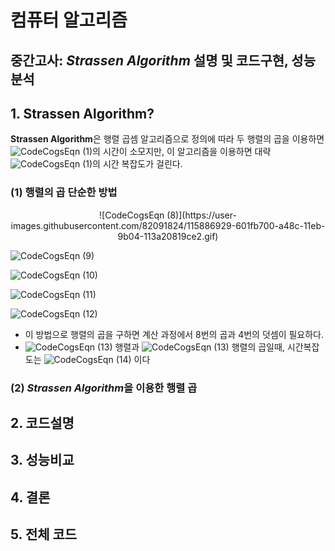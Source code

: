 # 컴퓨터 알고리즘

## 중간고사: *Strassen Algorithm* 설명 및 코드구현, 성능분석

## 1. Strassen Algorithm?
**Strassen Algorithm**은 행렬 곱셈 알고리즘으로 정의에 따라 두 행렬의 곱을 이용하면 ![CodeCogsEqn (1)](https://user-images.githubusercontent.com/82091824/115876342-26957e80-a481-11eb-887c-efc0b27350dd.gif)의 시간이 소모지만, 이 알고리즘을 이용하면 대략 ![CodeCogsEqn (1)](https://user-images.githubusercontent.com/82091824/115876522-62304880-a481-11eb-9ce5-d29a375b6247.gif)의 시간 복잡도가 걸린다.

### (1) 행렬의 곱 단순한 방법
<p align="center">![CodeCogsEqn (8)](https://user-images.githubusercontent.com/82091824/115886929-601fb700-a48c-11eb-9b04-113a20819ce2.gif)</p>

![CodeCogsEqn (9)](https://user-images.githubusercontent.com/82091824/115887747-331fd400-a48d-11eb-9d28-8bce60085689.gif)

![CodeCogsEqn (10)](https://user-images.githubusercontent.com/82091824/115887891-55195680-a48d-11eb-8970-9c36c787898e.gif)

![CodeCogsEqn (11)](https://user-images.githubusercontent.com/82091824/115888071-78440600-a48d-11eb-8d55-032b2ca2db1b.gif)

![CodeCogsEqn (12)](https://user-images.githubusercontent.com/82091824/115888168-94e03e00-a48d-11eb-817a-71cf9abc2f7e.gif)

- 이 방법으로 행렬의 곱을 구하면 계산 과정에서 8번의 곱과 4번의 덧셈이 필요하다.   
- ![CodeCogsEqn (13)](https://user-images.githubusercontent.com/82091824/115889827-4338b300-a48f-11eb-8131-b8ed38a5dc13.gif) 행렬과 ![CodeCogsEqn (13)](https://user-images.githubusercontent.com/82091824/115889827-4338b300-a48f-11eb-8131-b8ed38a5dc13.gif) 행렬의 곱일때, 시간복잡도는 ![CodeCogsEqn (14)](https://user-images.githubusercontent.com/82091824/115890032-78dd9c00-a48f-11eb-99a7-a3eeebc23c18.gif) 이다
### (2) *Strassen Algorithm*을 이용한 행렬 곱 



## 2. 코드설명

## 3. 성능비교

## 4. 결론

## 5. 전체 코드

